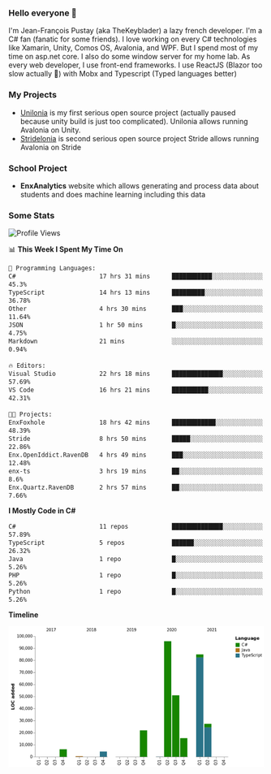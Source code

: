 ### Hello everyone 👋

I'm Jean-François Pustay (aka TheKeyblader) a lazy french developer. I'm a C# fan (fanatic for some friends). I love working on every C# technologies like Xamarin, Unity, Comos OS, Avalonia, and WPF.  But I spend most of my time on asp.net core. I also do some window server for my home lab. As every web developer, I use front-end frameworks. I use ReactJS (Blazor too slow actually 🙂) with Mobx and Typescript (Typed languages better)

### My Projects

* [Unilonia](https://github.com/TheKeyblader/Unilonia) is my first serious open source project (actually paused because unity build is just too complicated).
  Unilonia allows running Avalonia on Unity.
* [Stridelonia](https://github.com/TheKeyblader/Stridelonia) is second serious open source project
  Stride allows running Avalonia on Stride

### School Project

* __EnxAnalytics__ website which allows generating and process data about  students and does machine learning including this data 

### Some Stats

<!--START_SECTION:waka-->
![Profile Views](http://img.shields.io/badge/Profile%20Views-2-blue)

📊 **This Week I Spent My Time On** 

```text
💬 Programming Languages: 
C#                       17 hrs 31 mins      ███████████░░░░░░░░░░░░░░   45.3% 
TypeScript               14 hrs 13 mins      █████████░░░░░░░░░░░░░░░░   36.78% 
Other                    4 hrs 30 mins       ███░░░░░░░░░░░░░░░░░░░░░░   11.64% 
JSON                     1 hr 50 mins        █░░░░░░░░░░░░░░░░░░░░░░░░   4.75% 
Markdown                 21 mins             ░░░░░░░░░░░░░░░░░░░░░░░░░   0.94%

🔥 Editors: 
Visual Studio            22 hrs 18 mins      ██████████████░░░░░░░░░░░   57.69% 
VS Code                  16 hrs 21 mins      ██████████░░░░░░░░░░░░░░░   42.31%

🐱‍💻 Projects: 
EnxFoxhole               18 hrs 42 mins      ████████████░░░░░░░░░░░░░   48.39% 
Stride                   8 hrs 50 mins       █████░░░░░░░░░░░░░░░░░░░░   22.86% 
Enx.OpenIddict.RavenDB   4 hrs 49 mins       ███░░░░░░░░░░░░░░░░░░░░░░   12.48% 
enx-ts                   3 hrs 19 mins       ██░░░░░░░░░░░░░░░░░░░░░░░   8.6% 
Enx.Quartz.RavenDB       2 hrs 57 mins       ██░░░░░░░░░░░░░░░░░░░░░░░   7.66%

```

**I Mostly Code in C#** 

```text
C#                       11 repos            ██████████████░░░░░░░░░░░   57.89% 
TypeScript               5 repos             ██████░░░░░░░░░░░░░░░░░░░   26.32% 
Java                     1 repo              █░░░░░░░░░░░░░░░░░░░░░░░░   5.26% 
PHP                      1 repo              █░░░░░░░░░░░░░░░░░░░░░░░░   5.26% 
Python                   1 repo              █░░░░░░░░░░░░░░░░░░░░░░░░   5.26%

```


**Timeline**

![Chart not found](https://raw.githubusercontent.com/TheKeyblader/TheKeyblader/main/charts/bar_graph.png) 


<!--END_SECTION:waka-->

<!--
**TheKeyblader/TheKeyblader** is a ✨ _special_ ✨ repository because its `README.md` (this file) appears on your GitHub profile.

Here are some ideas to get you started:

- 🔭 I’m currently working on ...
- 🌱 I’m currently learning ...
- 👯 I’m looking to collaborate on ...
- 🤔 I’m looking for help with ...
- 💬 Ask me about ...
- 📫 How to reach me: ...
- 😄 Pronouns: ...
- ⚡ Fun fact: ...
-->
